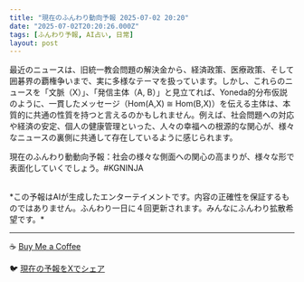 ```yaml
---
title: "現在のふんわり動向予報 2025-07-02 20:20"
date: "2025-07-02T20:20:26.000Z"
tags: [ふんわり予報, AI占い, 日常]
layout: post
---
```


最近のニュースは、旧統一教会問題の解決金から、経済政策、医療政策、そして囲碁界の覇権争いまで、実に多様なテーマを扱っています。しかし、これらのニュースを「文脈（X）」、「発信主体（A, B）」と見立てれば、Yoneda的分布仮説のように、一貫したメッセージ（Hom(A,X) ≅ Hom(B,X)）を伝える主体は、本質的に共通の性質を持つと言えるのかもしれません。例えば、社会問題への対応や経済の安定、個人の健康管理といった、人々の幸福への根源的な関心が、様々なニュースの裏側に共通して存在しているように感じられます。


現在のふんわり動動向予報：社会の様々な側面への関心の高まりが、様々な形で表面化していくでしょう。#KGNINJA

<br>
*この予報はAIが生成したエンターテイメントです。内容の正確性を保証するものではありません。ふんわり一日に４回更新されます。みんなにふんわり拡散希望です。*

---
☕️ [Buy Me a Coffee](https://www.buymeacoffee.com/kgninja)

🐦 [現在の予報をXでシェア](https://twitter.com/intent/tweet?text=%E7%8F%BE%E5%9C%A8%E3%81%AE%E3%81%B5%E3%82%93%E3%82%8F%E3%82%8A%E4%BA%88%E5%A0%B1%3A%20%E3%80%8C%E6%9C%80%E8%BF%91%E3%81%AE%E3%83%8B%E3%83%A5%E3%83%BC%E3%82%B9%E3%81%AF%E3%80%81%E6%97%A7%E7%B5%B1%E4%B8%80%E6%95%99%E4%BC%9A%E5%95%8F%E9%A1%8C%E3%81%AE%E8%A7%A3%E6%B1%BA%E9%87%91%E3%81%8B%E3%82%89%E3%80%81%E7%B5%8C%E6%B8%88%E6%94%BF%E7%AD%96%E3%80%81%E5%8C%BB%E7%99%82%E6%94%BF%E7%AD%96%E3%80%81%E3%81%9D%E3%81%97%E3%81%A6%E5%9B%B2%E7%A2%81%E7%95%8C%E3%81%AE%E8%A6%87%E6%A8%A9%E4%BA%89%E3%81%84%E3%81%BE%E3%81%A7%E3%80%81%E5%AE%9F%E3%81%AB%E5%A4%9A%E6%A7%98%E3%81%AA%E3%83%86%E3%83%BC%E3%83%9E%E3%82%92%E6%89%B1%E3%81%A3%E3%81%A6%E3%81%84%E3%81%BE%E3%81%99%E3%80%82%E3%80%8D%23KGNINJA%20%E7%B6%9A%E3%81%8D%E3%81%AF%E3%83%96%E3%83%AD%E3%82%B0%E3%81%A7%EF%BC%81%F0%9F%91%87&url=https%3A%2F%2Fkg-ninja.github.io%2FFunwariyoso%2F)
